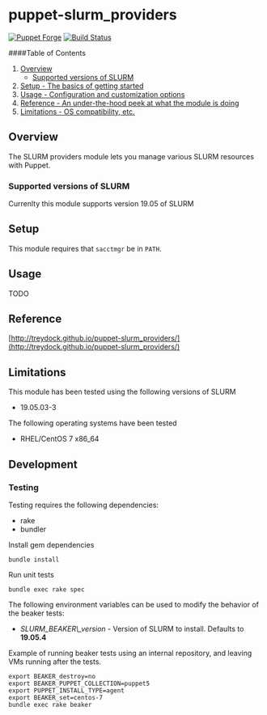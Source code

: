 # puppet-slurm_providers

[![Puppet Forge](http://img.shields.io/puppetforge/v/treydock/slurm_providers.svg)](https://forge.puppetlabs.com/treydock/slurm_providers)
[![Build Status](https://travis-ci.org/treydock/puppet-slurm_providers.svg?branch=master)](https://travis-ci.org/treydock/puppet-slurm_providers)

####Table of Contents

1. [Overview](#overview)
    * [Supported versions of SLURM](#supported-versions-of-slurm)
3. [Setup - The basics of getting started](#setup)
4. [Usage - Configuration and customization options](#usage)
5. [Reference - An under-the-hood peek at what the module is doing](#reference)
6. [Limitations - OS compatibility, etc.](#limitations)

## Overview

The SLURM providers module lets you manage various SLURM resources with Puppet.

### Supported versions of SLURM

Currenlty this module supports version 19.05 of SLURM

## Setup

This module requires that `sacctmgr` be in `PATH`.

## Usage

TODO

## Reference

[http://treydock.github.io/puppet-slurm_providers/](http://treydock.github.io/puppet-slurm_providers/)

## Limitations

This module has been tested using the following versions of SLURM

* 19.05.03-3

The following operating systems have been tested

* RHEL/CentOS 7 x86_64

## Development

### Testing

Testing requires the following dependencies:

* rake
* bundler

Install gem dependencies

    bundle install

Run unit tests

    bundle exec rake spec

The following environment variables can be used to modify the behavior of the beaker tests:

* *SLURM\_BEAKER\\_version* - Version of SLURM to install.  Defaults to **19.05.4**

Example of running beaker tests using an internal repository, and leaving VMs running after the tests.

    export BEAKER_destroy=no
    export BEAKER_PUPPET_COLLECTION=puppet5
    export PUPPET_INSTALL_TYPE=agent
    export BEAKER_set=centos-7
    bundle exec rake beaker
